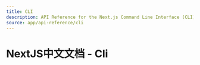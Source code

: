 ```yaml
---
title: CLI
description: API Reference for the Next.js Command Line Interface (CLI) tools.
source: app/api-reference/cli
---
```


# NextJS中文文档 - Cli

